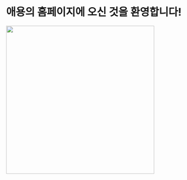 <!DOCTYPE html>
<html lang="ko">
<head>
  <meta charset="UTF-8" />
  <title>애용 홈페이지</title>
</head>
<body>
  <h1> 애용의 홈페이지에 오신 것을 환영합니다! </h1>
  
  <!-- 이미지 표시 -->
  <img src="naju.jpg" alt="" width="400">
  
</body>
</html>

